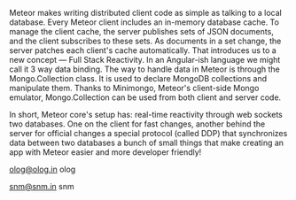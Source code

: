 Meteor makes writing distributed client code as simple as talking to a local database.
Every Meteor client includes an in-memory database cache. To manage the client cache, the
server publishes sets of JSON documents, and the client subscribes to these sets. As documents
in a set change, the server patches each client's cache automatically.
That introduces us to a new concept — Full Stack Reactivity.
In an Angular-ish language we might call it 3 way data binding.
The way to handle data in Meteor is through the Mongo.Collection class.
It is used to declare MongoDB collections and manipulate them.
Thanks to Minimongo, Meteor's client-side Mongo emulator, Mongo.Collection can be used from
both client and server code.

In short, Meteor core's setup has:
real-time reactivity through web sockets
two databases. One on the client for fast changes, another behind the server for official changes
a special protocol (called DDP) that synchronizes data between two databases
a bunch of small things that make creating an app with Meteor easier and more developer friendly!

olog@olog.in
olog

snm@snm.in
snm


